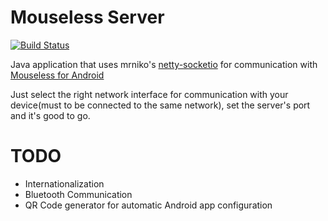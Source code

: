 # Mouseless Server

[![Build Status](https://travis-ci.org/rodrigogs/mouseless-server.svg?branch=master)](https://travis-ci.org/rodrigogs/mouseless-server)

Java application that uses mrniko's [netty-socketio](https://github.com/mrniko/netty-socketio) for communication with [Mouseless for Android](https://github.com/rodrigogs/mouseless)

Just select the right network interface for communication with your device(must to be connected to the same network), set the server's port and it's good to go.

# TODO
* Internationalization
* Bluetooth Communication
* QR Code generator for automatic Android app configuration
